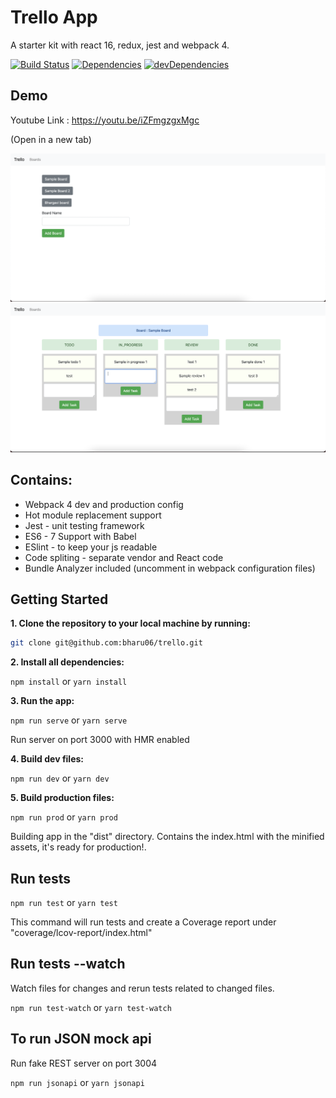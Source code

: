 # Trello App
A starter kit with react 16, redux, jest and webpack 4.

[![Build Status](https://travis-ci.org/trembacz/react-redux-starter-kit.svg?branch=master)](https://travis-ci.org/trembacz/react-redux-starter-kit)
[![Dependencies](https://david-dm.org/trembacz/react-redux-starter-kit/status.svg)](https://david-dm.org/trembacz/react-redux-starter-kit?view=list)
[![devDependencies](https://david-dm.org/trembacz/react-redux-starter-kit/dev-status.svg)](https://david-dm.org/trembacz/react-redux-starter-kit?type=dev&view=list)

## Demo

Youtube Link : https://youtu.be/iZFmgzgxMgc

(Open in a new tab)



![Alt text](images/image1.png "Image 1")
![Alt text](images/image2.png "Image 2")



## Contains:

* Webpack 4 dev and production config
* Hot module replacement support
* Jest - unit testing framework
* ES6 - 7 Support with Babel
* ESlint - to keep your js readable
* Code spliting - separate vendor and React code
* Bundle Analyzer included (uncomment in webpack configuration files)

## Getting Started

**1. Clone the repository to your local machine by running:**

```bash
git clone git@github.com:bharu06/trello.git
```

**2. Install all dependencies:**

```npm install``` or ```yarn install```

**3. Run the app:**

```npm run serve``` or ```yarn serve```

Run server on port 3000 with HMR enabled

**4. Build dev files:**

```npm run dev``` or ```yarn dev```

**5. Build production files:**

```npm run prod``` or ```yarn prod```

Building app in the "dist" directory. Contains the index.html with the minified assets, it's ready for production!.

## Run tests

```npm run test``` or ```yarn test```

This command will run tests and create a Coverage report under "coverage/lcov-report/index.html"

## Run tests --watch

Watch files for changes and rerun tests related to changed files.

```npm run test-watch``` or ```yarn test-watch```

## To run JSON mock api

Run fake REST server on port 3004

```npm run jsonapi``` or ```yarn jsonapi```

